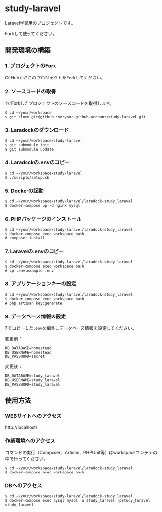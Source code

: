 # study-laravel
Laravel学習用のプロジェクトです。

Forkして使ってください。

## 開発環境の構築
### 1. プロジェクトのFork
GitHubからこのプロジェクトをForkしてください。

### 2. ソースコードの取得
1でForkしたプロジェクトのソースコードを取得します。
```
$ cd ~/your/workspace
$ git clone git@github.com:your-github-account/study-laravel.git
```

### 3. Laradockのダウンロード
```
$ cd ~/your/workspace/study-laravel
$ git submodule init
$ git submodule update
```

### 4. Laradockの.envのコピー
```
$ cd ~/your/workspace/study-laravel
$ ./scripts/setup.sh
```

### 5. Dockerの起動
```
$ cd ~/your/workspace/study-laravel/laradock-study_laravel
$ docker-compose up -d nginx mysql
```

### 6. PHPパッケージのインストール
```
$ cd ~/your/workspace/study-laravel/laradock-study_laravel
$ docker-compose exec workspace bash
# composer install
```

### 7. Laravelの.envのコピー
```
$ cd ~/your/workspace/study-laravel/laradock-study_laravel
$ docker-compose exec workspace bash
# cp .env.example .env
```

### 8. アプリケーションキーの設定
```
$ cd ~/your/workspace/study-laravel/laradock-study_laravel
$ docker-compose exec workspace bash
# php artisan key:generate
```

### 9. データベース情報の設定
7でコピーした`.env`を編集しデータベース情報を設定してください。

変更前：
```
DB_DATABASE=homestead
DB_USERNAME=homestead
DB_PASSWORD=secret
```
変更後：
```
DB_DATABASE=study_laravel
DB_USERNAME=study_laravel
DB_PASSWORD=study_laravel
```

## 使用方法
### WEBサイトへのアクセス
http://localhost/

### 作業環境へのアクセス
コマンドの実行（Composer、Artisan、PHPUnit等）はworkspaceコンテナの中で行ってください。
```
$ cd ~/your/workspace/study-laravel/laradock-study_laravel
$ docker-compose exec workspace bash
```

### DBへのアクセス
```
$ cd ~/your/workspace/study-laravel/laradock-study_laravel
$ docker-compose exec mysql mysql -u study_laravel -pstudy_laravel study_laravel
```
